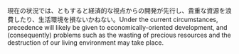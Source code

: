 <tr><td>現在の状況では、ともすると経済的な視点からの開発が先行し、貴重な資源を浪費したり、生活環境を損ないかねない。<td><tr><tr><td>Under the current circumstances, precedence will likely be given to economically-oriented development, and (consequently) problems such as the wasting of precious resources and the destruction of our living environment may take place.<td><tr></table>


